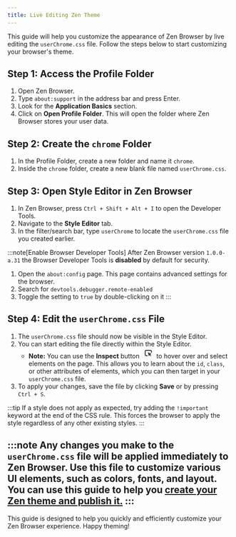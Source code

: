 ```yaml
---
title: Live Editing Zen Theme
---
```


This guide will help you customize the appearance of Zen Browser by live editing the `userChrome.css` file. Follow the steps below to start customizing your browser's theme.

## Step 1: Access the Profile Folder

1. Open Zen Browser.
2. Type `about:support` in the address bar and press Enter.
3. Look for the **Application Basics** section.
4. Click on **Open Profile Folder**. This will open the folder where Zen Browser stores your user data.

## Step 2: Create the `chrome` Folder

1. In the Profile Folder, create a new folder and name it `chrome`.
2. Inside the `chrome` folder, create a new blank file named `userChrome.css`.

## Step 3: Open Style Editor in Zen Browser

1. In Zen Browser, press `Ctrl + Shift + Alt + I` to open the Developer Tools.
2. Navigate to the **Style Editor** tab.
3. In the filter/search bar, type `userChrome` to locate the `userChrome.css` file you created earlier.

:::note[Enable Browser Developer Tools] 
After Zen Browser version `1.0.0-a.31` the Browser Developer Tools is **disabled** by default for security.
1. Open the `about:config` page. This page contains advanced settings for the browser.
2. Search for `devtools.debugger.remote-enabled`
3. Toggle the setting to `true` by double-clicking on it
:::

## Step 4: Edit the `userChrome.css` File

1. The `userChrome.css` file should now be visible in the Style Editor.
2. You can start editing the file directly within the Style Editor.
	 - **Note:** You can use the **Inspect** button  ![open-dmg](../../../assets/live-editing/inspect.png)
	  to hover over and select elements on the page. This allows you to learn about the `id`, `class`, or other attributes of elements, which you can then target in your `userChrome.css` file.
1. To apply your changes, save the file by clicking **Save** or by pressing `Ctrl + S`.

:::tip
If a style does not apply as expected, try adding the `!important` keyword at the end of the CSS rule. This forces the browser to apply the style regardless of any other existing styles.
:::

:::note
Any changes you make to the `userChrome.css` file will be applied immediately to Zen Browser.
Use this file to customize various UI elements, such as colors, fonts, and layout.
You can use this guide to help you [create your Zen theme and publish it.](/theme-store/themes-marketplace-submission-guidelines/)
:::
---

This guide is designed to help you quickly and efficiently customize your Zen Browser experience. Happy theming!